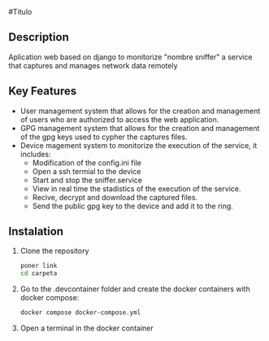 #Titulo

## Description
Aplication web based on django to monitorize "nombre sniffer" a service that captures and manages network data remotely

## Key Features
- User management system that allows for the creation and management of users who are authorized to access the web application.
- GPG management system that allows for the creation and management of the gpg keys used to cypher the captures files.
- Device magement system to monitorize the execution of the service, it includes:
  - Modification of the config.ini file
  - Open a ssh termial to the device
  - Start and stop the sniffer.service
  - View in real time the stadistics of the execution of the service.
  - Recive, decrypt and download the captured files.
  - Send the public gpg key to the device and add it to the ring.

## Instalation
1. Clone the repository
   ```bash
   poner link
   cd carpeta
2. Go to the .devcontainer folder and create the docker containers with docker compose:
    ```bash
    docker compose docker-compose.yml
3. Open a terminal in the docker container


